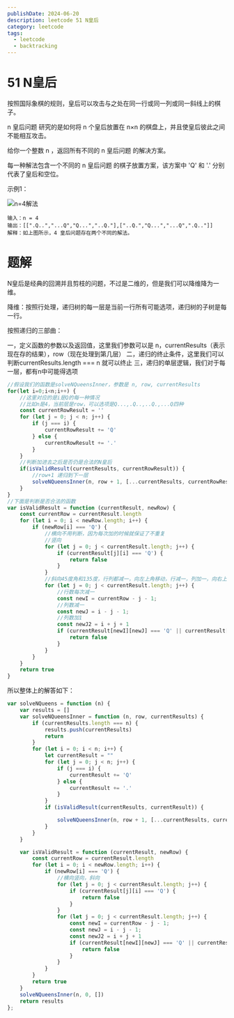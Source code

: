 ```yaml
---
publishDate: 2024-06-20
description: leetcode 51 N皇后
category: leetcode
tags:
  - leetcode
  - backtracking
---
```


# 51 N皇后

按照国际象棋的规则，皇后可以攻击与之处在同一行或同一列或同一斜线上的棋子。

n 皇后问题 研究的是如何将 n 个皇后放置在 n×n 的棋盘上，并且使皇后彼此之间不能相互攻击。

给你一个整数 n ，返回所有不同的 n 皇后问题 的解决方案。

每一种解法包含一个不同的 n 皇后问题 的棋子放置方案，该方案中 'Q' 和 '.' 分别代表了皇后和空位。

示例1：

![n=4解法](https://assets.leetcode.com/uploads/2020/11/13/queens.jpg)

~~~
输入：n = 4
输出：[[".Q..","...Q","Q...","..Q."],["..Q.","Q...","...Q",".Q.."]]
解释：如上图所示，4 皇后问题存在两个不同的解法。
~~~

# 题解

N皇后是经典的回溯并且剪枝的问题，不过是二维的，但是我们可以降维降为一维。

降维：按照行处理，递归树的每一层是当前一行所有可能选项，递归树的子树是每一行。

按照递归的三部曲：

一，定义函数的参数以及返回值，这里我们参数可以是 n，currentResults（表示现在存的结果），row（现在处理到第几层）
二，递归的终止条件，这里我们可以判断currentResults.length === n 就可以终止
三，递归的单层逻辑，我们对于每一层，都有n中可能得选项

```javascript
//假设我们的函数是solveNQueensInner，参数是 n, row, currentResults
for(let i=0;i<n;i++) {
    //这里对应的是i是Q的每一种情况
    //比如n是4，当前层是row，可以选项是Q...,.Q..,..Q.,...Q四种
    const currentRowResult = ''
    for (let j = 0; j < n; j++) {
        if (j === i) {
            currentRowResult += 'Q'
        } else {
            currentRowResult += '.'
        }
    }
    //判断加进去之后是否仍是合法的N皇后
    if(isValidResult(currentResults, currentRowResult)) {
        //row+1 递归到下一层
        solveNQueensInner(n, row + 1, [...currentResults, currentRowResult])
    }
}
//下面是判断是否合法的函数
var isValidResult = function (currentResult, newRow) {
    const currentRow = currentResult.length
    for (let i = 0; i < newRow.length; i++) {
        if (newRow[i] === 'Q') {
            //横向不用判断，因为每次加的时候就保证了不重复
            //竖向
            for (let j = 0; j < currentResult.length; j++) {
                if (currentResult[j][i] === 'Q') {
                    return false
                }
            }
            //斜向45度角和135度，行列都减一，向左上角移动，行减一，列加一，向右上角移动
            for (let j = 0; j < currentResult.length; j++) {
                //行数每次减一
                const newI = currentRow - j - 1;
                //列数减一
                const newJ = i - j - 1;
                //列数加1
                const newJ2 = i + j + 1
                if (currentResult[newI][newJ] === 'Q' || currentResult[newI][newJ2] === 'Q') {
                    return false
                }
            }
        }
    }
    return true
}
```

所以整体上的解答如下：

```javascript
var solveNQueens = function (n) {
    var results = []
    var solveNQueensInner = function (n, row, currentResults) {
        if (currentResults.length === n) {
            results.push(currentResults)
            return
        }
        for (let i = 0; i < n; i++) {
            let currentResult = ""
            for (let j = 0; j < n; j++) {
                if (j === i) {
                    currentResult += 'Q'
                } else {
                    currentResult += '.'
                }
            }
            if (isValidResult(currentResults, currentResult)) {

                solveNQueensInner(n, row + 1, [...currentResults, currentResult])
            }
        }
    }

    var isValidResult = function (currentResult, newRow) {
        const currentRow = currentResult.length
        for (let i = 0; i < newRow.length; i++) {
            if (newRow[i] === 'Q') {
                //横向竖向，斜向
                for (let j = 0; j < currentResult.length; j++) {
                    if (currentResult[j][i] === 'Q') {
                        return false
                    }
                }
                for (let j = 0; j < currentResult.length; j++) {
                    const newI = currentRow - j - 1;
                    const newJ = i - j - 1;
                    const newJ2 = i + j + 1
                    if (currentResult[newI][newJ] === 'Q' || currentResult[newI][newJ2] === 'Q') {
                        return false
                    }
                }
            }
        }
        return true
    }
    solveNQueensInner(n, 0, [])
    return results
};
```
